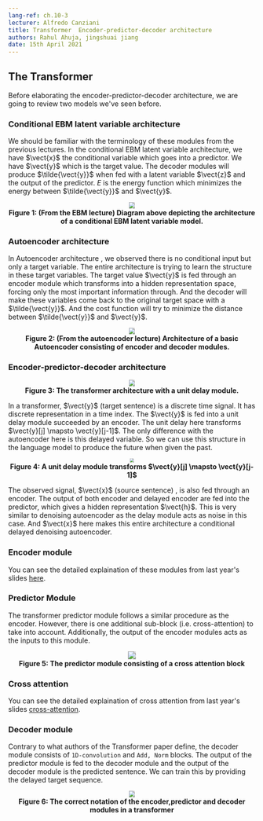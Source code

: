 ```yaml
---
lang-ref: ch.10-3
lecturer: Alfredo Canziani
title: Transformer  Encoder-predictor-decoder architecture
authors: Rahul Ahuja, jingshuai jiang 
date: 15th April 2021
---
```



## The Transformer

Before elaborating the encoder-predictor-decoder architecture, we are going to review two models we've seen before.


### Conditional EBM latent variable architecture


We should be familiar with the terminology of these modules from the previous lectures. 
In the conditional EBM latent variable architecture, we have $\vect{x}$ the conditional variable which goes into a predictor. We have $\vect{y}$ which is the target value. The decoder modules will produce $\tilde{\vect{y}}$ when fed with a latent variable $\vect{z}$ and the output of the predictor. $E$ is the energy function which minimizes the energy between $\tilde{\vect{y}}$ and $\vect{y}$. 


<center>
<img src="{{site.baseurl}}/images/week10/10-3/ebm.png" style="zoom: 80%; background-color:#DCDCDC;" /><br>
<b>Figure 1: (From the EBM lecture) Diagram above depicting the architecture of a conditional EBM latent variable model. </b> 
</center>

### Autoencoder architecture

In Autoencoder architecture , we observed there is no conditional input but only a target variable. The entire architecture is trying to learn the structure in these target variables. The target value $\vect{y}$ is fed through an encoder module which transforms into a hidden representation space, forcing only the most important information through. And the decoder will make these variables come back to the original target space with a $\tilde{\vect{y}}$. And the cost function will try to minimize the distance between $\tilde{\vect{y}}$ and $\vect{y}$. 



<center>
<img src="{{site.baseurl}}/images/week10/10-3/autoencoder.png" style="zoom: 80%; background-color:#DCDCDC;" /><br>
<b>Figure 2: (From the autoencoder lecture) Architecture of a basic Autoencoder consisting of encoder and decoder modules. </b> 
</center>



### Encoder-predictor-decoder architecture

<center>
<img src="{{site.baseurl}}/images/week10/10-3/transformer.png" style="zoom: 80%; background-color:#DCDCDC;" /><br>
<b>Figure 3: The transformer architecture with a unit delay module. </b> 
</center>


In a transformer, $\vect{y}$ (target sentence) is a discrete time signal. It has discrete representation in a time index. The $\vect{y}$ is fed into a unit delay module succeeded by an encoder. The unit delay here transforms $\vect{y}[j] \mapsto \vect{y}[j-1]$. The only difference with the autoencoder here is this delayed variable. So we can use this structure in the language model to produce the future when given the past.



<center>
<img src="{{site.baseurl}}/images/week10/10-3/unit_delay.png" style="zoom: 50%; background-color:#DCDCDC;" /><br>
<b>Figure 4: A unit delay module transforms $\vect{y}[j] \mapsto \vect{y}[j-1]$ </b>
</center>

The observed signal, $\vect{x}$ (source sentence) , is also fed through an encoder. The output of both encoder and delayed encoder are fed into the predictor, which gives a hidden representation $\vect{h}$. This is very similar to denoising autoencoder as the delay module acts as noise in this case. And $\vect{x}$ here makes this entire architecture a conditional delayed denoising autoencoder.

### Encoder module
You can see the detailed explaination of these modules from last year's slides [here](https://atcold.github.io/pytorch-Deep-Learning/en/week12/12-3/).


### Predictor Module

The transformer predictor module follows a similar procedure as the encoder. However, there is one additional sub-block (i.e. cross-attention) to take into account. Additionally, the output of the encoder modules acts as the inputs to this module.


<center>
<img src="{{site.baseurl}}/images/week10/10-3/predictor.png" style="zoom: 100%; background-color:#DCDCDC;" /><br>
<b>Figure 5: The predictor module consisting of a cross attention block </b> 
</center>

### Cross attention
You can see the detailed explaination of cross attention from last year's slides [cross-attention](https://atcold.github.io/pytorch-Deep-Learning/en/week12/12-3/).


### Decoder module

Contrary to what authors of the Transformer paper define, the decoder module consists of `1D-convolution` and `Add, Norm` blocks. The output of the predictor module is fed to the decoder module and the output of the decoder module is the predicted sentence. We can train this by providing the delayed target sequence. 


<center>
<img src="{{site.baseurl}}/images/week10/10-3/decoder.png" style="zoom: 80%; background-color:#DCDCDC;" /><br>
<b>Figure 6: The correct notation of the encoder,predictor and decoder modules in a transformer</b> 
</center>
